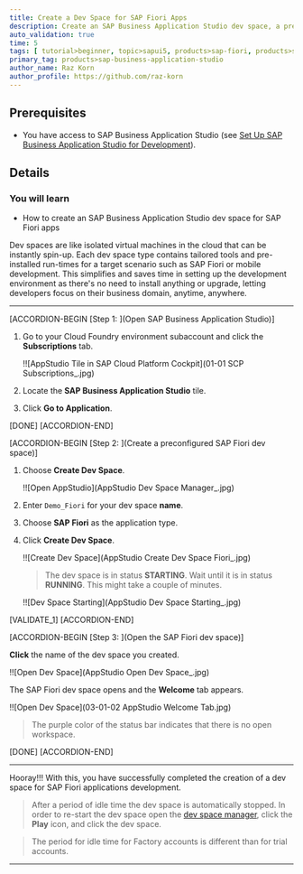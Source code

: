 ```yaml
---
title: Create a Dev Space for SAP Fiori Apps
description: Create an SAP Business Application Studio dev space, a preconfigured environment with the required tools and extensions tailored for a specific business scenario.
auto_validation: true
time: 5
tags: [ tutorial>beginner, topic>sapui5, products>sap-fiori, products>sap-cloud-platform, products>sap-cloud-platform-for-the-cloud-foundry-environment]
primary_tag: products>sap-business-application-studio
author_name: Raz Korn
author_profile: https://github.com/raz-korn
---
```


## Prerequisites
  - You have access to SAP Business Application Studio (see [Set Up SAP Business Application Studio for Development](appstudio-onboarding)).


## Details
### You will learn
  - How to create an SAP Business Application Studio dev space for SAP Fiori apps

Dev spaces are like isolated virtual machines in the cloud that can be instantly spin-up. Each dev space type contains tailored tools and pre-installed run-times for a target scenario such as SAP Fiori or mobile development. This simplifies and saves time in setting up the development environment as there's no need to install anything or upgrade, letting developers focus on their business domain, anytime, anywhere.

---

[ACCORDION-BEGIN [Step 1: ](Open SAP Business Application Studio)]
1. Go to your Cloud Foundry environment subaccount and click the **Subscriptions** tab. 

    !![AppStudio Tile in SAP Cloud Platform Cockpit](01-01 SCP Subscriptions_.jpg)

2. Locate the **SAP Business Application Studio** tile.

3. Click **Go to Application**.

[DONE]
[ACCORDION-END]

[ACCORDION-BEGIN [Step 2: ](Create a preconfigured SAP Fiori dev space)]

1. Choose **Create Dev Space**.

    !![Open AppStudio](AppStudio Dev Space Manager_.jpg)

2. Enter `Demo_Fiori` for your dev space **name**.

3. Choose **SAP Fiori** as the application type.

4. Click **Create Dev Space**.

    !![Create Dev Space](AppStudio Create Dev Space Fiori_.jpg)

    >The dev space is in status **STARTING**. Wait until it is in status **RUNNING**. This might take a couple of minutes.

    !![Dev Space Starting](AppStudio Dev Space Starting_.jpg)

[VALIDATE_1]
[ACCORDION-END]

[ACCORDION-BEGIN [Step 3: ](Open the SAP Fiori dev space)]

**Click** the name of the dev space you created.


!![Open Dev Space](AppStudio Open Dev Space_.jpg)


The SAP Fiori dev space opens and the **Welcome** tab appears.

!![Open Dev Space](03-01-02 AppStudio Welcome Tab.jpg)

>The purple color of the status bar indicates that there is no open workspace.


[DONE]
[ACCORDION-END]

---

Hooray!!! With this, you have successfully completed the creation of a dev space for SAP Fiori applications development.

>After a period of idle time the dev space is automatically stopped. In order to re-start the dev space open the [dev space manager](https://triallink.eu10.trial.applicationstudio.cloud.sap/), click the **Play** icon, and click the dev space.

>The period for idle time for Factory accounts is different than for trial accounts.

---
